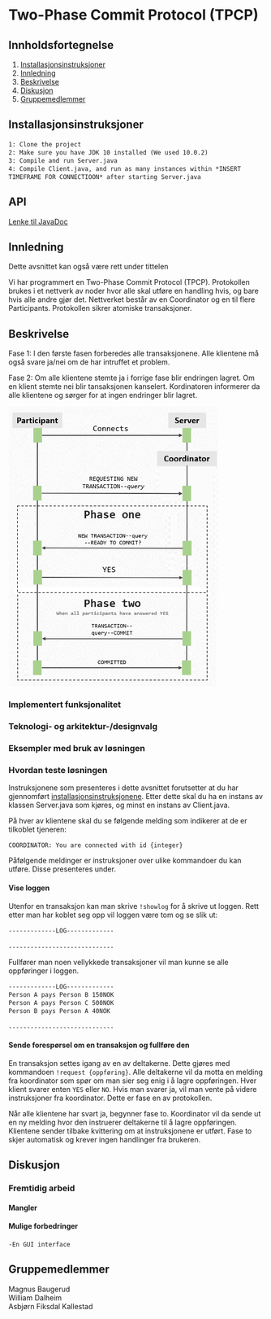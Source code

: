 # Two-Phase Commit Protocol (TPCP)

## Innholdsfortegnelse

1. [Installasjonsinstruksjoner](#instruksjoner)
2. [Innledning](#innledning)
3. [Beskrivelse](#beskrivelse)
4. [Diskusjon](#diskusjon)
5. [Gruppemedlemmer](#gruppemedlemmer)

## Installasjonsinstruksjoner <a name="instruksjoner"></a>

```
1: Clone the project
2: Make sure you have JDK 10 installed (We used 10.0.2)
3: Compile and run Server.java
4: Compile Client.java, and run as many instances within *INSERT TIMEFRAME FOR CONNECTIOON* after starting Server.java
```

## API

[Lenke til JavaDoc](http://williad.pages.stud.idi.ntnu.no/tpcp/overview-summary.html)

## <a name="innledning"></a> Innledning

Dette avsnittet kan også være rett under tittelen

Vi har programmert en Two-Phase Commit Protocol (TPCP). Protokollen brukes i et nettverk av noder hvor alle skal utføre en handling hvis, og bare hvis alle andre gjør det. Nettverket består av en Coordinator og en til flere Participants. Protokollen sikrer atomiske transaksjoner.

## <a name="beskrivelse"></a> Beskrivelse

Fase 1:
I den første fasen forberedes alle transaksjonene. Alle klientene må også svare ja/nei om de har intruffet et problem.

Fase 2:
Om alle klientene stemte ja i forrige fase blir endringen lagret. Om en klient stemte nei blir tansaksjonen kanselert.
Kordinatoren informerer da alle klientene og sørger for at ingen endringer blir lagret.

<img src="documentation/figures/tpcp.png" alt="Figur som viser flyten i en vellykket transaksjon" height="550">

### Implementert funksjonalitet

### Teknologi- og arkitektur-/designvalg

### Eksempler med bruk av løsningen

### Hvordan teste løsningen

Instruksjonene som presenteres i dette avsnittet forutsetter at du har gjennomført [installasjonsinstruksjonene](#instruksjoner). Etter dette skal du ha en instans av klassen Server.java som kjøres, og minst en instans av Client.java.

På hver av klientene skal du se følgende melding som indikerer at de er tilkoblet tjeneren:

```
COORDINATOR: You are connected with id {integer}
```

Påfølgende meldinger er instruksjoner over ulike kommandoer du kan utføre. Disse presenteres under.

#### Vise loggen

Utenfor en transaksjon kan man skrive `!showlog` for å skrive ut loggen. Rett etter man har koblet seg opp vil loggen være tom og se slik ut:

```
-------------LOG-------------

-----------------------------
```

Fullfører man noen vellykkede transaksjoner vil man kunne se alle oppføringer i loggen.

```
-------------LOG-------------
Person A pays Person B 150NOK
Person A pays Person C 500NOK
Person B pays Person A 40NOK

-----------------------------
```

#### Sende forespørsel om en transaksjon og fullføre den

En transaksjon settes igang av en av deltakerne. Dette gjøres med kommandoen `!request {oppføring}`. Alle deltakerne vil da motta en melding fra koordinator som spør om man sier seg enig i å lagre oppføringen. Hver klient svarer enten `YES` eller `NO`. Hvis man svarer ja, vil man vente på videre instruksjoner fra koordinator. Dette er fase en av protokollen.

Når alle klientene har svart ja, begynner fase to. Koordinator vil da sende ut en ny melding hvor den instruerer deltakerne til å lagre oppføringen. Klientene sender tilbake kvittering om at instruksjonene er utført. Fase to skjer automatisk og krever ingen handlinger fra brukeren.

## <a name="diskusjon"></a> Diskusjon

### Fremtidig arbeid

#### Mangler

#### Mulige forbedringer

    -En GUI interface

## <a name="gruppemedlemmer"></a> Gruppemedlemmer

Magnus Baugerud  
 William Dalheim  
 Asbjørn Fiksdal Kallestad
